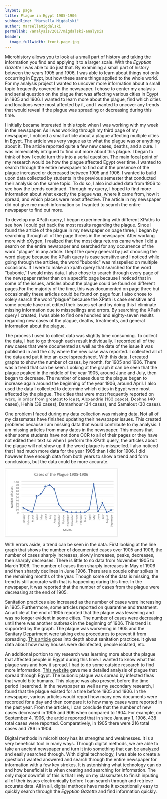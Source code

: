 ```yaml
---
layout: page
title: Plague in Egypt 1905-1906
subheadline: "Marsella Migdalski"
author: MarsellaMigdalski
permalink: /analysis/2017/migdalski-analysis
header:
  image_fullwidth: front-page.jpg
---
```

Microhistory allows you to look at a small part of history and taking the information you find and applying it to a larger scale. With the *Egyptian Gazette* I was able to do just that. By examining a small part of history between the years 1905 and 1906, I was able to learn about things not only occurring in Egypt, but how these same things applied to the whole world. For my analysis project I wanted to uncover more information about a small topic frequently covered in the newspaper. I chose to center my analysis and serial question on the plague that was affecting various cities in Egypt in 1905 and 1906. I wanted to learn more about the plague, find which cities and locations were most affected by it, and I wanted to uncover any trends that would reveal if the plague was spreading or decreasing during this time.

I initially became interested in this topic when I was working with my week in the newspaper. As I was working through my third page of my newspaper, I noticed a small article about a plague affecting multiple cities in Egypt. The article was very vague as to what the plague was or anything about it. The article reported quite a few new cases, deaths, and a cure. I was immediately intrigued to find out more about this plague. I began to think of how I could turn this into a serial question. The main focal point of my research would be how the plague affected Egypt over time. I wanted to search through the entire newspaper to find out if the presence of the plague increased or decreased between 1905 and 1906. I wanted to build upon data collected by students in the previous semester that conducted their analysis on the same topic. To do so, I also included data from 1906 to see how the trends continued. Through my query, I hoped to find more information about what exactly the plague was, where it came from, how it spread, and which places were most affective. The article in my newspaper did not give me much information so I wanted to search the entire newspaper to find out more.

To develop my XPath query, I began experimenting with different XPaths to see how I could get back the most results regarding the plague. Since I found the article of the plague in my newspaper on page three, I began by searching through all of the page threes in the newspaper. After working more with oXygen, I realized that the most data returns came when I did a search on the entire newspaper and searched for any occurrence of the word "plague" in any article. I kept the query general by just choosing the word plague because the XPath query is case sensitive and I noticed while going through the articles, the word "bubonic" was misspelled on multiple occasions. If I were to make an xpath query that searched for the word "bubonic," I would miss data. I also chose to search through every page of the newspaper rather than on a specific page because I noticed that in some of the issues, articles about the plague could be found on different pages.For the majority of the time, this was documented on page three but occasionally these articles could be found on page four. I also chose to solely search the word "plague" because the XPath is case sensitive and some people have not edited their issues yet and by doing this I eliminate missing information due to misspellings and errors. By searching the XPath query I created, I was able to find one hundred and eighty-seven results regarding new cases of the plague, deaths, treatments, and general information about the plague.

The process I used to collect data was slightly time consuming. To collect the data, I had to go through each result individually. I recorded all of the new cases that were documented as well as the date of the issue it was published in and the city where the new case was reported. I collected all of the data and put it into an excel spreadsheet. With this data, I created graphs to show the number of cases, by month, for 1905 and 1906. There was a trend that can be seen. Looking at the graph it can be seen that the plague peaked in the middle of the year 1905, around June and July, then began to decrease. The number of cases due to the plague began to increase again around the beginning of the year 1906, around April. I also used the data I collected to determine which cities in Egypt were most affected by the plague. The cities that were most frequently reported on were, in order from greatest to least, Alexandria (133 cases), Deshna (40 cases), Hehia (39 cases), Damanhour (34 cases), and Samalout (30 cases).

One problem I faced during my data collection was missing data. Not all of my classmates have finished updating their newspaper issues. This created problems because I am missing data that would contribute to my analysis. I am missing articles from many dates in the newspaper. This means that either some students have not done OCR to all of their pages or they have not edited their text so when I perform the XPath query, the articles about the plague will not show up if the word plague is misspelled. I also noticed that I had much more data for the year 1905 than I did for 1906. I did however have enough data from both years to show a trend and form conclusions, but the data could be more accurate.

![Cases of plague graph](MarsellaMigdalskicases.jpg)

With errors aside, a trend can be seen in the data. First looking at the line graph that shows the number of documented cases over 1905 and 1906, the number of cases sharply increases, slowly increases, peaks, decreases, then sharply decreases. There is little to no data from November 1905 to March 1906. The number of cases then sharply increases in May of 1906 and then sharply declines in June 1906. There are a couple other spikes in the remaining months of the year. Though some of the data is missing, the trend is still accurate with that is happening during this time. In the newspaper, it was reported that the number of cases from the plague were decreasing at the end of 1905.

Sanitation practices also increased as the number of cases were increasing in 1905. Furthermore, some articles reported on quarantine and treatment. An article at the end of 1905 reported that the plague was lessening and was no longer evident in some cities. The number of cases were decreasing until there was another outbreak in the beginning of 1906. This trend is supported by the graph. The plague was worsening in 1905 and the Sanitary Department were taking extra procedures to prevent it from spreading. [This article](http://www.jstor.org/stable/pdf/41455630.pdf) goes into depth about sanitation practices. It gives data about how many houses were disinfected, people isolated, etc.

An additional portion to my research was learning more about the plague that affected people in Egypt during this time. I wanted to know what this plague was and how it spread. I had to do some outside research to find more information. [This website](http://www.sciencedirect.com/science/article/pii/S2090123213001380) gave me a detailed analysis of plague that spread through Egypt. The bubonic plague was spread by infected fleas that would bite humans. This plague was also present before the time period I searched. In the newspaper as well as my secondary research, I found that the plague existed for a time before 1905 and 1906. In the newspaper, various articles would report how many new documents were recorded for a day and then compare it to how many cases were reported in the past year. From the articles, I can conclude that the number of new cases decreased in 1905 and 906 when compared to 1904. For example, on September 4, 1906, the article reported that in since January 1, 1906, 438 total cases were reported. Comparatively, in 1905 there were 216 total cases and 786 in 1904.

Digital methods in microhistory has its strengths and weaknesses. It is a very beneficial tool in many ways. Through digital methods, we are able to take an ancient newspaper and turn it into something that can be analyzed and easily searched through. With digital technology, I was able to create a question I wanted answered and search through the entire newspaper for information with a few key strokes. It is astonishing what technology can do and how beneficial it is when creating and searching for information. The only major downfall of this is that I rely on my classmates to finish inputing all of their issues electronically before I can search through and retrieve accurate data. All in all, digital methods have made it exceptionally easy to quickly search through the *Egyptian Gazette* and find information quickly.
